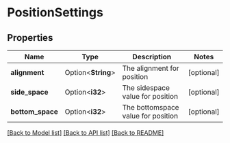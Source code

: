 # PositionSettings

## Properties

Name | Type | Description | Notes
------------ | ------------- | ------------- | -------------
**alignment** | Option<**String**> | The alignment for position | [optional]
**side_space** | Option<**i32**> | The sidespace value for position | [optional]
**bottom_space** | Option<**i32**> | The bottomspace value for position | [optional]

[[Back to Model list]](../README.md#documentation-for-models) [[Back to API list]](../README.md#documentation-for-api-endpoints) [[Back to README]](../README.md)


